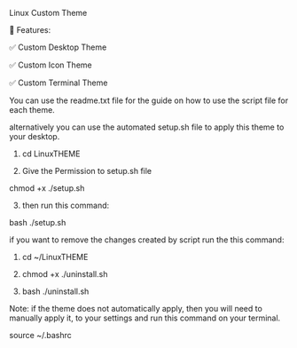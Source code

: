 Linux Custom Theme

📎 Features:

✅ Custom Desktop Theme

✅ Custom Icon Theme

✅ Custom Terminal Theme



You can use the readme.txt file for the guide on how to use the script file for each theme.

alternatively you can use the automated setup.sh file to apply this theme to your desktop.


1. cd LinuxTHEME

2. Give the Permission to setup.sh file

chmod +x ./setup.sh

3. then run this command:

bash ./setup.sh

if you want to remove the changes created by script 
run the this command:

1. cd ~/LinuxTHEME

2. chmod +x ./uninstall.sh

3. bash ./uninstall.sh

Note:
if the theme does not automatically apply, then you will need to manually apply it, to your settings and run this command on your terminal.

source ~/.bashrc





